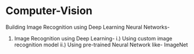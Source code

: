 # Computer-Vision
Building Image Recognition using Deep Learning Neural Networks-

1. Image Recognition using Deep Learning-
  i.) Using custom image recognition model
  ii.) Using pre-trained Neural Network like- ImageNet
  

